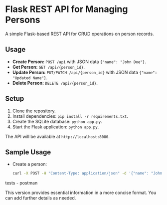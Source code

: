 # Flask REST API for Managing Persons

A simple Flask-based REST API for CRUD operations on person records.

## Usage

- **Create Person:** `POST /api` with JSON data `{"name": "John Doe"}`.
- **Get Person:** `GET /api/{person_id}`.
- **Update Person:** `PUT/PATCH /api/{person_id}` with JSON data `{"name": "Updated Name"}`.
- **Delete Person:** `DELETE /api/{person_id}`.

## Setup

1. Clone the repository.
2. Install dependencies: `pip install -r requirements.txt`.
3. Create the SQLite database: `python app.py`.
4. Start the Flask application: `python app.py`.

The API will be available at `http://localhost:8080`.

## Sample Usage

- Create a person:

   ```bash
   curl -X POST -H "Content-Type: application/json" -d '{"name": "John Doe"}' http://localhost:8080/api

tests - postman


This version provides essential information in a more concise format. You can add further details as needed.

